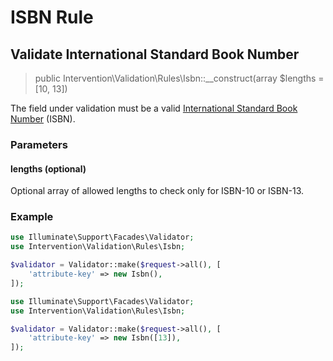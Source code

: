 # ISBN Rule
## Validate International Standard Book Number

> public Intervention\Validation\Rules\Isbn::__construct(array $lengths = [10, 13])

The field under validation must be a valid [International Standard Book Number](https://en.wikipedia.org/wiki/International_Standard_Book_Number) (ISBN).

### Parameters

#### lengths (optional)

Optional array of allowed lengths to check only for ISBN-10 or ISBN-13.

### Example

```php
use Illuminate\Support\Facades\Validator;
use Intervention\Validation\Rules\Isbn;

$validator = Validator::make($request->all(), [
    'attribute-key' => new Isbn(),
]);
```

```php
use Illuminate\Support\Facades\Validator;
use Intervention\Validation\Rules\Isbn;

$validator = Validator::make($request->all(), [
    'attribute-key' => new Isbn([13]),
]);
```
